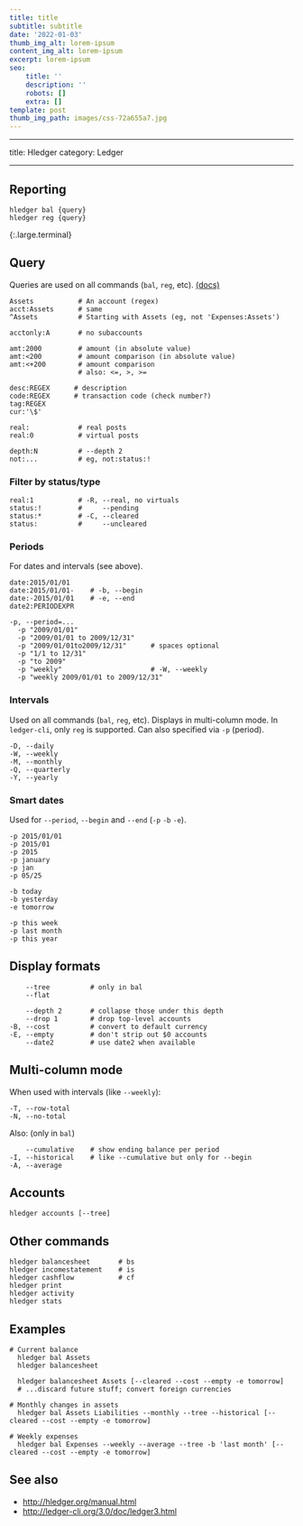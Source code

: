 ```yaml
---
title: title
subtitle: subtitle
date: '2022-01-03'
thumb_img_alt: lorem-ipsum
content_img_alt: lorem-ipsum
excerpt: lorem-ipsum
seo:
    title: ''
    description: ''
    robots: []
    extra: []
template: post
thumb_img_path: images/css-72a655a7.jpg
---
```


---

title: Hledger
category: Ledger

---

## Reporting

```
hledger bal {query}
hledger reg {query}
```

{:.large.terminal}

## Query

Queries are used on all commands (`bal`, `reg`, etc). [(docs)](http://hledger.org/manual.html#queries)

```
Assets           # An account (regex)
acct:Assets      # same
^Assets          # Starting with Assets (eg, not 'Expenses:Assets')

acctonly:A       # no subaccounts

amt:2000         # amount (in absolute value)
amt:<200         # amount comparison (in absolute value)
amt:<+200        # amount comparison
                 # also: <=, >, >=

desc:REGEX      # description
code:REGEX      # transaction code (check number?)
tag:REGEX
cur:'\$'

real:            # real posts
real:0           # virtual posts

depth:N          # --depth 2
not:...          # eg, not:status:!
```

### Filter by status/type

```
real:1           # -R, --real, no virtuals
status:!         #     --pending
status:*         # -C, --cleared
status:          #     --uncleared
```

### Periods

For dates and intervals (see above).

```
date:2015/01/01
date:2015/01/01-    # -b, --begin
date:-2015/01/01    # -e, --end
date2:PERIODEXPR
```

```
-p, --period=...
  -p "2009/01/01"
  -p "2009/01/01 to 2009/12/31"
  -p "2009/01/01to2009/12/31"      # spaces optional
  -p "1/1 to 12/31"
  -p "to 2009"
  -p "weekly"                      # -W, --weekly
  -p "weekly 2009/01/01 to 2009/12/31"
```

### Intervals

Used on all commands (`bal`, `reg`, etc). Displays in multi-column mode. In `ledger-cli`, only `reg` is supported. Can also specified via `-p` (period).

```
-D, --daily
-W, --weekly
-M, --monthly
-Q, --quarterly
-Y, --yearly
```

### Smart dates

Used for `--period`, `--begin` and `--end` (`-p` `-b` `-e`).

```
-p 2015/01/01
-p 2015/01
-p 2015
-p january
-p jan
-p 05/25
```

```
-b today
-b yesterday
-e tomorrow
```

```
-p this week
-p last month
-p this year
```

## Display formats

```
    --tree          # only in bal
    --flat

    --depth 2       # collapse those under this depth
    --drop 1        # drop top-level accounts
-B, --cost          # convert to default currency
-E, --empty         # don't strip out $0 accounts
    --date2         # use date2 when available
```

## Multi-column mode

When used with intervals (like `--weekly`):

```
-T, --row-total
-N, --no-total
```

Also: (only in `bal`)

```
    --cumulative    # show ending balance per period
-I, --historical    # like --cumulative but only for --begin
-A, --average
```

## Accounts

```
hledger accounts [--tree]
```

## Other commands

```
hledger balancesheet       # bs
hledger incomestatement    # is
hledger cashflow           # cf
hledger print
hledger activity
hledger stats
```

## Examples

```
# Current balance
  hledger bal Assets
  hledger balancesheet

  hledger balancesheet Assets [--cleared --cost --empty -e tomorrow]
  # ...discard future stuff; convert foreign currencies

# Monthly changes in assets
  hledger bal Assets Liabilities --monthly --tree --historical [--cleared --cost --empty -e tomorrow]

# Weekly expenses
  hledger bal Expenses --weekly --average --tree -b 'last month' [--cleared --cost --empty -e tomorrow]
```

## See also

-   <http://hledger.org/manual.html>
-   <http://ledger-cli.org/3.0/doc/ledger3.html>
